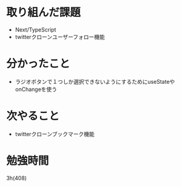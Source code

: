 # 取り組んだ課題

- Next/TypeScript
- twitterクローンユーザーフォロー機能

# 分かったこと

- ラジオボタンで１つしか選択できないようにするためにuseStateやonChangeを使う

# 次やること

- twitterクローンブックマーク機能

# 勉強時間
3h(408)
